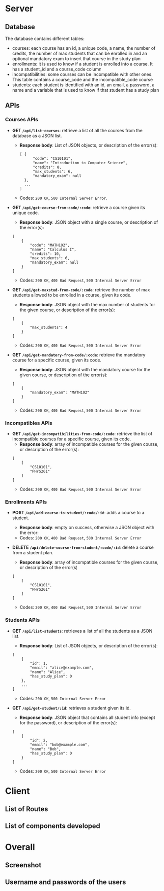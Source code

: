 # Server

## Database

The database contains different tables:
- courses: each course has an id, a unique code, a name, the number of credits, the number of max students that can be enrolled in and an optional mandatory exam to insert that course in the study plan
- enrollments: it is used to know if a student is enrolled into a course. It has a student_id and a course_code column
- incompatibilities: some courses can be incompatible with other ones. This table contains a course_code and the incompatible_code course
- students: each student is identified with an id, an email, a password, a name and a variable that is used to know if that student has a study plan

## APIs

### Courses APIs

* **GET `/api/list-courses`**: retrieve a list of all the courses from the database as a JSON list.
    - **Response body**: List of JSON objects, or description of the error(s):
      ```
      [ {
            "code": "CS10101",
            "name": "Introduction to Computer Science",
            "credits": 8,
            "max_students": 6,
            "mandatory_exam": null
        },
        ...
      ]
      ```
    - Codes: `200 OK`, `500 Internal Server Error`.

* **GET `/api/get-course-from-code/:code`**: retrieve a course given its unique code.
    - **Response body**: JSON object with a single course, or description of the error(s):
    ```
    [
        {
            "code": "MATH102",
            "name": "Calculus I",
            "credits": 10,
            "max_students": 6,
            "mandatory_exam": null
        }
    ]
    ```
    - Codes: `200 OK`, `400 Bad Request`, `500 Internal Server Error`

* **GET `/api/get-maxstud-from-code/:code`**: retrieve the number of max students allowed to be enrolled in a course, given its code.
    - **Response body**: JSON object with the max number of students for the given course, or description of the error(s):
    ```
    [
        {
            "max_students": 4
        }
    ]
    ```
    - Codes: `200 OK`, `400 Bad Request`, `500 Internal Server Error`

* **GET `/api/get-mandatory-from-code/:code`**: retrieve the mandatory course for a specific course, given its code.
    - **Response body**: JSON object with the mandatory course for the given course, or description of the error(s):
    ```
    [
        {
            "mandatory_exam": "MATH102"
        }
    ]
    ```
    - Codes: `200 OK`, `400 Bad Request`, `500 Internal Server Error`

### Incompatibles APIs

* **GET `/api/get-incompatibilities-from-code/:code`**: retrieve the list of incompatible courses for a specific course, given its code.
    - **Response body**: array of incompatible courses for the given course, or description of the error(s):
    ```
    [
        [
            "CS10101",
            "PHYS201"
        ]
    ]
    ```
    - Codes: `200 OK`, `400 Bad Request`, `500 Internal Server Error`

### Enrollments APIs

* **POST `/api/add-course-to-student/:code/:id`**: adds a course to a student.
    - **Response body**: empty on success, otherwise a JSON object with the error:
    - Codes: `200 OK`, `400 Bad Request`, `500 Internal Server Error`

* **DELETE `/api/delete-course-from-student/:code/:id`**: delete a course from a student plan.
    - **Response body**: array of incompatible courses for the given course, or description of the error(s)
    ```
    [
        [
            "CS10101",
            "PHYS201"
        ]
    ]
    ```
    - Codes: `200 OK`, `400 Bad Request`, `500 Internal Server Error`

### Students APIs

* **GET `/api/list-students`**: retrieves a list of all the students as a JSON list.
    - **Response body**: List of JSON objects, or description of the error(s):
    ```
    [
        {
            "id": 1,
            "email": "alice@example.com",
            "name": "Alice",
            "has_study_plan": 0
        },
        ...
    ]
    ```
    - Codes: `200 OK`, `500 Internal Server Error`

* **GET `/api/get-student/:id`**: retrieves a student given its id.
    - **Response body**: JSON object that contains all student info (except for the password), or description of the error(s):
    ```
    [
        {
            "id": 2,
            "email": "bob@example.com",
            "name": "Bob",
            "has_study_plan": 0
        }
    ]
    ```
    - Codes: `200 OK`, `500 Internal Server Error`


# Client

## List of Routes

## List of components developed








# Overall

## Screenshot

## Username and passwords of the users



